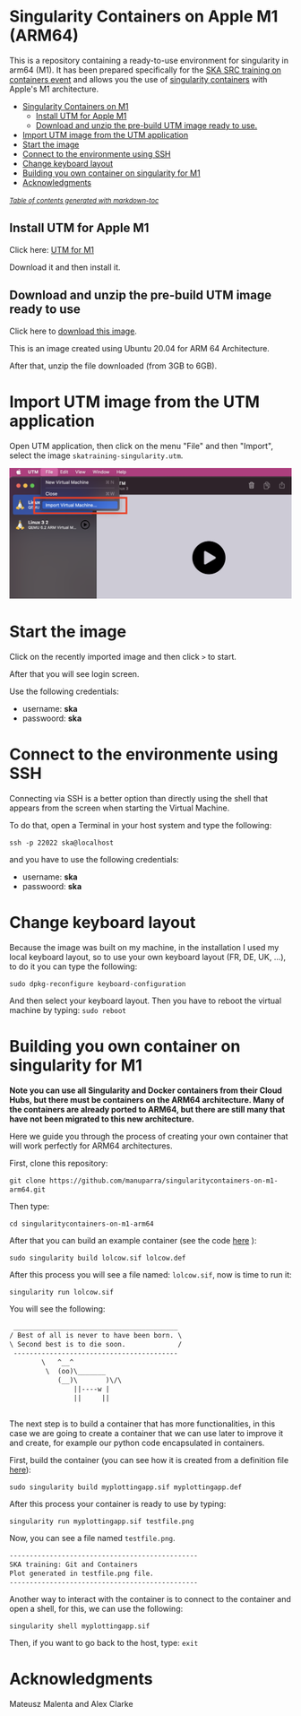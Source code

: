 # Singularity Containers on Apple M1 (ARM64)

This is a repository containing a ready-to-use environment for singularity in arm64 (M1). It has been prepared specifically for the [SKA SRC  training on containers  event](https://gitlab.com/ska-telescope/src/ska-src-training-containers) and allows you the use of [singularity containers](https://sylabs.io/singularity) with Apple's M1 architecture. 

- [Singularity Containers on M1](#singularity-containers-on-m1)
  * [Install UTM for Apple M1](#install-utm-for-apple-m1)
  * [Download and unzip the pre-build UTM image ready to use.](#download-and-unzip-the-pre-build-utm-image-ready-to-use)
- [Import UTM image from the UTM application](#import-utm-image-from-the-utm-application)
- [Start the image](#start-the-image)
- [Connect to the environmente using SSH](#connect-to-the-environmente-using-ssh)
- [Change keyboard layout](#change-keyboard-layout)
- [Building you own container on singularity for M1](#building-you-own-container-on-singularity-for-m1)
- [Acknowledgments](#acknowledgments)

<small><i><a href='http://ecotrust-canada.github.io/markdown-toc/'>Table of contents generated with markdown-toc</a></i></small>



## Install UTM for Apple M1

Click here: [UTM for M1](https://mac.getutm.app/)

Download it and then install it.

## Download and unzip the pre-build UTM image ready to use

Click here to [download this image](https://drive.google.com/file/d/1STHZq81HIRFit2en5jzAPaHSLfPc7tVB/view?usp=sharing).

This is an image created using Ubuntu 20.04 for ARM 64 Architecture.

After that, unzip the file downloaded (from 3GB to 6GB).

# Import UTM image from the UTM application

Open UTM application, then click on the menu "File" and then "Import", select the image `skatraining-singularity.utm`.

![Import image](./media/importimage.png)

# Start the image

Click on the recently imported image and then click `>` to start.

After that you will see login screen. 

Use the following credentials:

- username: **ska**
- passwoord: **ska**


# Connect to the environmente using SSH

Connecting via SSH is a better option than directly using the shell that appears from the screen when starting the Virtual Machine. 

To do that, open a Terminal in your host system and type the following:

```
ssh -p 22022 ska@localhost
```

and you have to use the following credentials:

- username: **ska**
- passwoord: **ska**


# Change keyboard layout

Because the image was built on my machine, in the installation I used my local keyboard layout, so to use your own keyboard layout (FR, DE, UK, ...), to do it you can type the following:

```
sudo dpkg-reconfigure keyboard-configuration
```

And then select your keyboard layout. Then you have to reboot the virtual machine by typing: ``sudo reboot``

# Building you own container on singularity for M1

**Note you can use all Singularity and Docker containers from their Cloud Hubs, but there must be containers on the ARM64 architecture. Many of the containers are already ported to ARM64, but there are still many that have not been migrated to this new architecture.**

Here we guide you through the process of creating your own container that will work perfectly for ARM64 architectures.

First, clone this repository:

````
git clone https://github.com/manuparra/singularitycontainers-on-m1-arm64.git
````

Then type:

```
cd singularitycontainers-on-m1-arm64
```

After that you can build an example container (see the code [here](./lolcow.def) ):

```
sudo singularity build lolcow.sif lolcow.def
```

After this process you will see a file named: ``lolcow.sif``, now is time to run it:

```
singularity run lolcow.sif 
```

You will see the following:

````
 _________________________________________
/ Best of all is never to have been born. \
\ Second best is to die soon.             /
 -----------------------------------------
        \   ^__^
         \  (oo)\_______
            (__)\       )\/\
                ||----w |
                ||     ||


````

The next step is to build a container that has more functionalities, in this case we are going to create a container that we can use later to improve it and create, for example our python code encapsulated in containers. 

First, build the container (you can see how it is created from a definition file [here](myplottingapp.def)):

```
sudo singularity build myplottingapp.sif myplottingapp.def 
```

After this process your container is ready to use by typing:


```
singularity run myplottingapp.sif testfile.png

```

Now, you can see a file named ``testfile.png``.

```
-----------------------------------------------
SKA training: Git and Containers
Plot generated in testfile.png file.
-----------------------------------------------
```

Another way to interact with the container is to connect to the container and open a shell, for this, we can use the following:

```
singularity shell myplottingapp.sif
```

Then, if you want to go back to the host, type: ``exit``




# Acknowledgments

Mateusz Malenta and Alex Clarke
